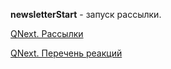 
**newsletterStart** - запуск рассылки.



[QNext. Рассылки](/ph/QNext-admin-Newsletters-about-05-08)

[QNext. Перечень реакций](/ph/QNext-admin-reaction-about-05-01)